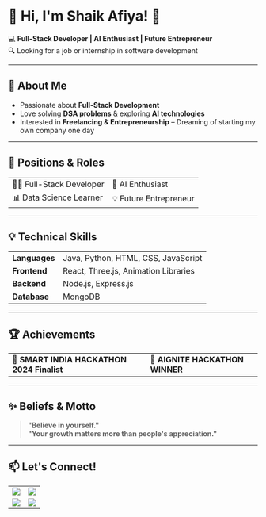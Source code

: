 <h1 align="left">👋 Hi, I'm Shaik Afiya! 🚀</h1>

💻 **Full-Stack Developer | AI Enthusiast | Future Entrepreneur**  
🔍 Looking for a job or internship in software development  

---

## 🚀 About Me
- Passionate about **Full-Stack Development**  
- Love solving **DSA problems** & exploring **AI technologies**  
- Interested in **Freelancing & Entrepreneurship** – Dreaming of starting my own company one day  

---

## 💼 Positions & Roles  
<table>
  <tr>
    <td>👨‍💻 Full-Stack Developer</td>
    <td>🚀 AI Enthusiast</td>
  </tr>
  <tr>
    <td>📊 Data Science Learner</td>
    <td>💡 Future Entrepreneur</td>
  </tr>
</table>

---

## 💡 Technical Skills
<table>
  <tr>
    <td><b>Languages</b></td>
    <td>Java, Python, HTML, CSS, JavaScript</td>
  </tr>
  <tr>
    <td><b>Frontend</b></td>
    <td>React, Three.js, Animation Libraries</td>
  </tr>
  <tr>
    <td><b>Backend</b></td>
    <td>Node.js, Express.js</td>
  </tr>
  <tr>
    <td><b>Database</b></td>
    <td>MongoDB</td>
  </tr>
</table>

---

## 🏆 Achievements
<table>
  <tr>
    <td>🏅 <b>SMART INDIA HACKATHON 2024 Finalist</b></td>
    <td>🥇 <b>AIGNITE HACKATHON WINNER</b></td>
  </tr>
</table>

---

## ✨ Beliefs & Motto
> **"Believe in yourself."**  
> **"Your growth matters more than people's appreciation."**  

---

## 📫 Let's Connect!  
<table>
  <tr>
    <td><a href="https://github.com/your-github-username" target="_blank">
      <img src="https://img.shields.io/badge/GitHub-181717?style=for-the-badge&logo=github&logoColor=white">
    </a></td>
    <td><a href="https://www.linkedin.com/in/your-linkedin-username/" target="_blank">
      <img src="https://img.shields.io/badge/LinkedIn-0077B5?style=for-the-badge&logo=linkedin&logoColor=white">
    </a></td>
  </tr>
  <tr>
    <td><a href="your-portfolio-link" target="_blank">
      <img src="https://img.shields.io/badge/Portfolio-FF5722?style=for-the-badge&logo=google-chrome&logoColor=white">
    </a></td>
    <td><a href="mailto:shaikafiya9676@gmail.com">
      <img src="https://img.shields.io/badge/Email-D14836?style=for-the-badge&logo=gmail&logoColor=white">
    </a></td>
  </tr>
</table>